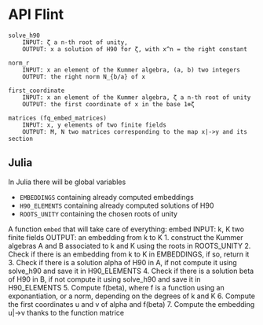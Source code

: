 # API Flint

    solve_h90
        INPUT: ζ a n-th root of unity, 
        OUTPUT: x a solution of H90 for ζ, with x^n = the right constant
    
    norm_r
        INPUT: x an element of the Kummer algebra, (a, b) two integers
        OUTPUT: the right norm N_{b/a} of x
    
    first_coordinate
        INPUT: x an element of the Kummer algebra, ζ a n-th root of unity
        OUTPUT: the first coordinate of x in the base 1⊗ζ
    
    matrices (fq_embed_matrices)
        INPUT: x, y elements of two finite fields
        OUTPUT: M, N two matrices corresponding to the map x|->y and its section

## Julia

In Julia there will be global variables
 - `EMBEDDINGS` containing already computed embeddings
 - `H90_ELEMENTS` containing already computed solutions of H90
 - `ROOTS_UNITY` containing the chosen roots of unity

A function `embed` that will take care of everything:
    embed
        INPUT: k, K two finite fields
        OUTPUT: an embedding from k to K
    1. construct the Kummer algebras A and B associated to k and K using the roots in
       ROOTS_UNITY
    2. Check if there is an embedding from k to K in EMBEDDINGS, if so, return
       it
    3. Check if there is a solution alpha of H90 in A, if not compute it using
       solve_h90 and save it in H90_ELEMENTS
    4. Check if there is a solution beta of H90 in B, if not compute it using
       solve_h90 and save it in H90_ELEMENTS
    5. Compute f(beta), where f is a function using an exponantiation, or a norm, depending
       on the degrees of k and K
    6. Compute the first coordinates u and v of alpha and f(beta)
    7. Compute the embedding u|->v thanks to the function matrice
